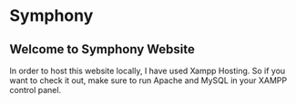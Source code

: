 # Symphony

## Welcome to Symphony Website

In order to host this website locally, I have used Xampp Hosting. So if you want to check it out, make sure to run Apache and 
MySQL in your XAMPP control panel.
